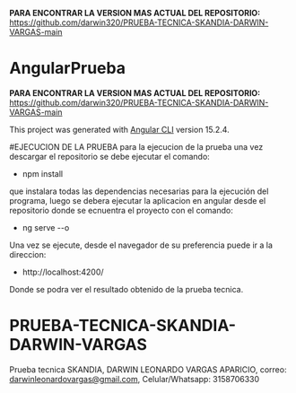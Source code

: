 
 **PARA ENCONTRAR LA VERSION MAS ACTUAL DEL REPOSITORIO:** https://github.com/darwin320/PRUEBA-TECNICA-SKANDIA-DARWIN-VARGAS-main
  
# AngularPrueba

 **PARA ENCONTRAR LA VERSION MAS ACTUAL DEL REPOSITORIO:** https://github.com/darwin320/PRUEBA-TECNICA-SKANDIA-DARWIN-VARGAS-main

This project was generated with [Angular CLI](https://github.com/angular/angular-cli) version 15.2.4.

#EJECUCION DE LA PRUEBA
para la ejecucion de la prueba una vez descargar el repositorio se debe ejecutar el comando:

- npm install

que instalara todas las dependencias necesarias para la ejecución del programa, luego se debera ejecutar la aplicacion en angular desde el repositorio
donde se ecnuentra el proyecto con el comando:

- ng serve --o

Una vez se ejecute, desde el navegador de su preferencia puede ir a la direccion: 

- http://localhost:4200/

Donde se podra ver el resultado obtenido de la prueba tecnica.
# PRUEBA-TECNICA-SKANDIA-DARWIN-VARGAS
Prueba tecnica SKANDIA, DARWIN LEONARDO VARGAS APARICIO, correo: darwinleonardovargas@gmail.com, Celular/Whatsapp: 3158706330

